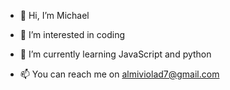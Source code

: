 - 👋 Hi, I’m Michael
- 👀 I’m interested in coding
- 🌱 I’m currently learning JavaScript and python

- 📫 You can reach me on almiviolad7@gmail.com

<!---
Almiviolad/Almiviolad is a ✨ special ✨ repository because its `README.md` (this file) appears on your GitHub profile.
You can click the Preview link to take a look at your changes.
--->
